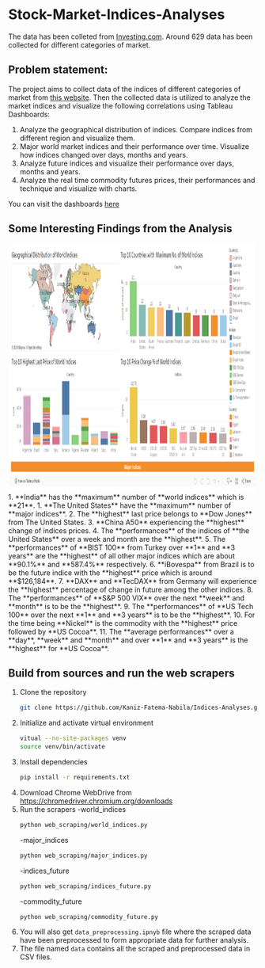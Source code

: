 # Stock-Market-Indices-Analyses
The data has been colleted from [Investing.com](https://www.investing.com/). Around 629 data has been collected for different categories of market.

## Problem statement:
The project aims to collect data of the indices of different categories of market from [this website](https://www.investing.com/indices/world-indices).
Then the collected data is utilized to analyze the market indices and visualize the following correlations using Tableau Dashboards:

1. Analyze the geographical distribution of indices. Compare indices from different region and visualize them.
2. Major world market indices and their performance over time. Visualize how indices changed over days, months and years.
3. Analyze future indices and visualize their performance over days, months and years.
4. Analyze the real time commodity futures prices, their performances and technique and visualize with charts.

You can visit the dashboards [here](https://public.tableau.com/app/profile/kaniz.fatema.nabila/viz/CommodityFutureIndices/WorldIndices)


## Some Interesting Findings from the Analysis
<img src = "screenshots/world_indice.png" width="1200" height="500">
1. **India** has the **maximum** number of **world indices** which is **21**.
1. **The United States** have the **maximum** number of **major indices**.
2. The **highest** last price belongs to **Dow Jones** from The United States.
3. **China A50** experiencing the **highest** change of indices prices.
4. The **performances** of the indices of **the United States** over a week and month are the **highest**.
5. The **performances** of **BIST 100** from Turkey over **1** and **3 years** are the **highest** of all other major indices which are about **90.1%** and **587.4%** respectively.
6. **iBovespa** from Brazil is to be the future indice with the **highest** price which is around **$126,184**.
7. **DAX** and **TecDAX** from Germany will experience the **highest** percentage of change in future among the other indices.
8. The **performances** of **S&P 500 VIX** over the next **week** and **month** is to be the **highest**.
9. The **performances** of **US Tech 100** over the next **1** and **3 years** is to be the **highest**.
10. For the time being **Nickel** is the commodity with the **highest** price followed by **US Cocoa**.
11. The **average performances** over a **day**, **week** and **month** and over **1** and **3 years** is the **highest** for **US Cocoa**.
     
## Build from sources and run the web scrapers
1. Clone the repository
   ```bash
   git clone https://github.com/Kaniz-Fatema-Nabila/Indices-Analyses.git
   ```
2. Initialize and activate virtual environment
   ```bash
   vitual --no-site-packages venv
   source venv/bin/activate
   ```
3. Install dependencies
   ```bash
   pip install -r requirements.txt
   ```
4. Download Chrome WebDrive from https://chromedriver.chromium.org/downloads
5. Run the scrapers
   -world_indices
   ```bash
   python web_scraping/world_indices.py
   ```
   -major_indices
    ```bash
   python web_scraping/major_indices.py
   ```
     -indices_future
    ```bash
   python web_scraping/indices_future.py
   ```
     -commodity_future
    ```bash
   python web_scraping/commodity_future.py
   ```
6. You will also get `data_preprocessing.ipnyb` file where the scraped data have been preprocessed to form appropriate data for further analysis.
7. The file named `data` contains all the scraped and preprocessed data in CSV files.     
